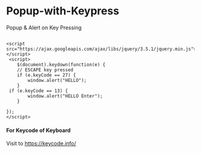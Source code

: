 # Popup-with-Keypress
Popup &amp; Alert on Key Pressing 

```

<script src="https://ajax.googleapis.com/ajax/libs/jquery/3.5.1/jquery.min.js"></script>
 <script>
    $(document).keydown(function(e) {
    // ESCAPE key pressed
    if (e.keyCode == 27) {
        window.alert("HELLO");
    }
 if (e.keyCode == 13) {
        window.alert("HELLO Enter");
    }

});
</script>

```
#### For Keycode of Keyboard
Visit to https://keycode.info/
